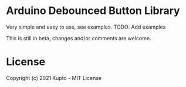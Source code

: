# Arduino Debounced Button Library
Very simple and easy to use, see examples.
TODO: Add examples

This is still in beta, changes and/or comments are welcome.

# License
Copyright (c) 2021 Kupto - MIT License
